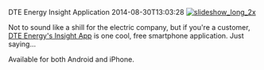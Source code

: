 DTE Energy Insight Application
2014-08-30T13:03:28
[![slideshow_long_2x](http://az667460.vo.msecnd.net/cdn/images/blog/Windows-Live-Writer/DTE-Energy_7D1A/slideshow_long_2x_thumb.jpg)](http://az667460.vo.msecnd.net/cdn/images/blog/Windows-Live-Writer/DTE-Energy_7D1A/slideshow_long_2x_2.jpg)

Not to sound like a shill for the electric company, but if you're a customer, [DTE Energy's Insight App](https://www2.dteenergy.com/wps/portal/splashpage/DTE%20Insight/!ut/p/b1/hY_JdoIwAEW_hQ8oCUgYlkljBaFMLQlk08PgEZSxRVG_vrb71rd759y7uECAFIg-Pzf7fG6GPm9_vtA_VqbnM5QE0fuGWdAxXGe7wd4KRsodyO4A_GMYPvK3QDRFJy9lJ0NZ1xAyVaSYqo6QpuqA0fJo0AHv15jGE6yJm8zzZ8atupqIM9JFLXEeeig5GldiR8iuSZCmXsFrv4pT2l6fSh65Y5WZsxrCmFduLqg3xc-GfqJnBbOXt1M5vTZ-eIDC6tuiPjBWXBTy5dysQOOhiCQJcCB-M_6p9O2h24GxS2-7fpG-AY7XfDw!/dl4/d5/L2dBISEvZ0FBIS9nQSEh/) is one cool, free smartphone application. Just saying...

Available for both Android and iPhone.
